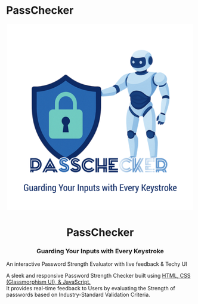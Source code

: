 # PassChecker
<p align="center">
  <img src="PassChecker_LOGO TAG.png" alt="PassChecker LOGO" width="500"/>
</p>

<h1 align="center">PassChecker</h1>
<h3 align="center">Guarding Your Inputs with Every Keystroke</h3>

An interactive Password Strength Evaluator with live feedback &amp; Techy UI

<p>
A sleek and responsive Password Strength Checker built using <u>HTML, CSS (Glassmorphism UI), &amp JavaScript.</u> <br>It provides real-time feedback to Users by evaluating the Strength of passwords based on Industry-Standard Validation Criteria.
</p>